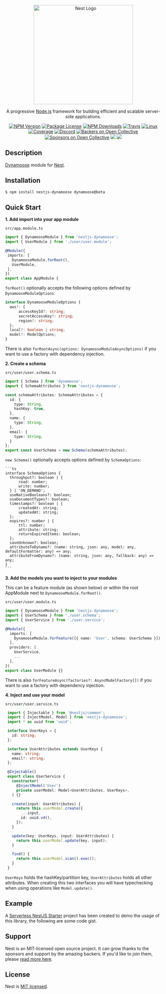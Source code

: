 <p align="center">
  <a href="http://nestjs.com/" target="blank"><img src="https://nestjs.com/img/logo_text.svg" width="320" alt="Nest Logo" /></a>
</p>

[travis-image]: https://api.travis-ci.org/nestjs/nest.svg?branch=master
[travis-url]: https://travis-ci.org/nestjs/nest
[linux-image]: https://img.shields.io/travis/nestjs/nest/master.svg?label=linux
[linux-url]: https://travis-ci.org/nestjs/nest

  <p align="center">A progressive <a href="http://nodejs.org" target="blank">Node.js</a> framework for building efficient and scalable server-side applications.</p>
    <p align="center">
<a href="https://www.npmjs.com/~nestjscore"><img src="https://img.shields.io/npm/v/@nestjs/core.svg" alt="NPM Version" /></a>
<a href="https://www.npmjs.com/~nestjscore"><img src="https://img.shields.io/npm/l/@nestjs/core.svg" alt="Package License" /></a>
<a href="https://www.npmjs.com/~nestjscore"><img src="https://img.shields.io/npm/dm/@nestjs/core.svg" alt="NPM Downloads" /></a>
<a href="https://travis-ci.org/nestjs/nest"><img src="https://api.travis-ci.org/nestjs/nest.svg?branch=master" alt="Travis" /></a>
<a href="https://travis-ci.org/nestjs/nest"><img src="https://img.shields.io/travis/nestjs/nest/master.svg?label=linux" alt="Linux" /></a>
<a href="https://coveralls.io/github/nestjs/nest?branch=master"><img src="https://coveralls.io/repos/github/nestjs/nest/badge.svg?branch=master#5" alt="Coverage" /></a>
<a href="https://discord.gg/G7Qnnhy" target="_blank"><img src="https://img.shields.io/badge/discord-online-brightgreen.svg" alt="Discord"/></a>
<a href="https://opencollective.com/nest#backer"><img src="https://opencollective.com/nest/backers/badge.svg" alt="Backers on Open Collective" /></a>
<a href="https://opencollective.com/nest#sponsor"><img src="https://opencollective.com/nest/sponsors/badge.svg" alt="Sponsors on Open Collective" /></a>
  <a href="https://paypal.me/kamilmysliwiec"><img src="https://img.shields.io/badge/Donate-PayPal-dc3d53.svg"/></a>
  <a href="https://twitter.com/nestframework"><img src="https://img.shields.io/twitter/follow/nestframework.svg?style=social&label=Follow"></a>
</p>
  <!--[![Backers on Open Collective](https://opencollective.com/nest/backers/badge.svg)](https://opencollective.com/nest#backer)
  [![Sponsors on Open Collective](https://opencollective.com/nest/sponsors/badge.svg)](https://opencollective.com/nest#sponsor)-->

## Description

[Dynamoose](https://dynamoosejs.com/) module for [Nest](https://github.com/nestjs/nest).

## Installation

```bash
$ npm install nestjs-dynamoose dynamoose@beta
```

## Quick Start

**1. Add import into your app module**

  `src/app.module.ts`
  ```ts
  import { DynamooseModule } from 'nestjs-dynamoose';
  import { UserModule } from './user/user.module';

  @Module({
   imports: [
     DynamooseModule.forRoot(),
     UserModule,
   ],
  })
  export class AppModule {
  ```

  `forRoot()` optionally accepts the following options defined by `DynamooseModuleOptions`:

  ```ts
  interface DynamooseModuleOptions {
    aws?: {
        accessKeyId?: string;
        secretAccessKey?: string;
        region?: string;
    };
    local?: boolean | string;
    model?: ModelOptions;
  }
  ```
    
  There is also `forRootAsync(options: DynamooseModuleAsyncOptions)` if you want to use a factory with dependency injection.
  
**2. Create a schema**

   `src/user/user.schema.ts`
   ```ts
   import { Schema } from 'dynamoose';
   import { SchemaAttributes } from 'nestjs-dynamoose';

   const schemaAttributes: SchemaAttributes = {
     id: {
       type: String,
       hashKey: true,
     },
     name: {
       type: String,
     },
     email: {
       type: String,
     }
   };
   export const UserSchema = new Schema(schemaAttributes);
   ```
   
   `new Schema()` optionally accepts options defined by `SchemaOptions`:
   
    ```ts
    interface SchemaOptions {
      throughput?: boolean | {
          read: number;
          write: number;
      } | 'ON_DEMAND';
      useNativeBooleans?: boolean;
      useDocumentTypes?: boolean;
      timestamps?: boolean | {
          createdAt: string;
          updatedAt: string;
      };
      expires?: number | {
          ttl: number;
          attribute: string;
          returnExpiredItems: boolean;
      };
      saveUnknown?: boolean;
      attributeToDynamo?: (name: string, json: any, model: any, defaultFormatter: any) => any;
      attributeFromDynamo?: (name: string, json: any, fallback: any) => any;
    }
    ```
    
**3. Add the models you want to inject to your modules**

   This can be a feature module (as shown below) or within the root AppModule next to `DynamooseModule.forRoot()`.

   `src/user/user.module.ts`
   ```ts
   import { DynamooseModule } from 'nestjs-dynamoose';
   import { UserSchema } from './user.schema';
   import { UserService } from './user.service';

   @Module({
     imports: [
       DynamooseModule.forFeature([{ name: 'User', schema: UserSchema }]),
     ],
     providers: [
       UserService,
       ...
     ],
   })
   export class UserModule {}
   ```
   
   There is also `forFeatureAsync(factories?: AsyncModelFactory[])` if you want to use a factory with dependency injection.

**4. Inject and use your model**

   `src/user/user.service.ts`
   ```ts
    import { Injectable } from '@nestjs/common';
    import { InjectModel, Model } from 'nestjs-dynamoose';
    import * as uuid from 'uuid';

    interface UserKeys = {
      id: string;
    };

    interface UserAttributes extends UserKeys {
      name: string;
      email?: string;
    };

    @Injectable()
    export class UserService {
      constructor(
        @InjectModel('User')
        private userModel: Model<UserAttributes, UserKeys>,
      ) {}

      create(input: UserAttributes) {
        return this.userModel.create({
          ...input,
          id: uuid.v4(),
        });
      }

      update(key: UserKeys, input: UserAttributes) {
        return this.userModel.update(key, input);
      }

      find() {
        return this.userModel.scan().exec();
      }
    }
   ```
   
   `UserKeys` holds the hashKey/partition key, `UserAttributes` holds all other attributes. When creating this two interfaces you will have typechecking when using operations like `Model.update()`.

## Example
A [Serverless NestJS Starter](https://github.com/hardyscc/aws-nestjs-starter) project has been created to demo the usage of this library, the following are some code gist.

## Support

Nest is an MIT-licensed open source project. It can grow thanks to the sponsors and support by the amazing backers. If you'd like to join them, please [read more here](https://docs.nestjs.com/support).

## License

Nest is [MIT licensed](LICENSE).
